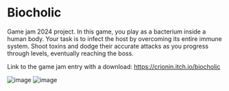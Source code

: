 # Biocholic

Game jam 2024 project. In this game, you play as a bacterium inside a human body. Your task is to infect the host by overcoming its entire immune system. Shoot toxins and dodge their accurate attacks as you progress through levels, eventually reaching the boss.

Link to the game jam entry with a download: https://crionin.itch.io/biocholic

![image](https://github.com/user-attachments/assets/b9c86e8d-8daa-4207-a425-3046d99d8fc6)
![image](https://github.com/user-attachments/assets/f4d2ca60-9cbc-4a26-96b7-8ea91d74bef7)
